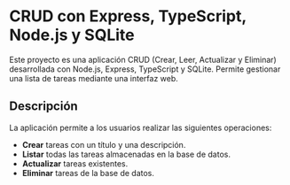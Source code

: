 # CRUD con Express, TypeScript, Node.js y SQLite
Este proyecto es una aplicación CRUD (Crear, Leer, Actualizar y Eliminar) desarrollada con Node.js, Express, TypeScript y SQLite. Permite gestionar una lista de tareas mediante una interfaz web.

## Descripción
La aplicación permite a los usuarios realizar las siguientes operaciones:
- **Crear** tareas con un título y una descripción.
- **Listar** todas las tareas almacenadas en la base de datos.
- **Actualizar** tareas existentes.
- **Eliminar** tareas de la base de datos.
